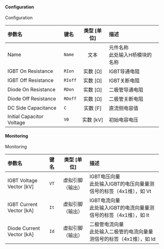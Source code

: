 <!--
DO NOT EDIT THIS FILE DIRECTLY.
This file is generated by tools/comp-docs.js.
All changes will be overwritten by regeneration.
-->

<slot class="model-parameters">

#### Configuration

Configuration

| 参数名 | 键名 | 类型 [单位] | 描述 |
|:------ |:---- |:-----------:|:---- |
| Name | `Name` | 文本 | 元件名称<br/>此处输入H桥模块的名称 |
| IGBT On Resistance | `RIon` | 实数 [Ω] | IGBT导通电阻 |
| IGBT Off Resistance | `RIoff` | 实数 [Ω] | IGBT关断电阻 |
| Diode On Resistance | `RDon` | 实数 [Ω] | 二极管导通电阻 |
| Diode Off Resistance | `RDoff` | 实数 [Ω] | 二极管关断电阻 |
| DC Side Capacitance | `C` | 实数 [F] | 直流侧电容值 |
| Initial Capacitor Voltage | `V0` | 实数 [kV] | 初始电容电压 |

#### Monitoring

Monitoring

| 参数名 | 键名 | 类型 [单位] | 描述 |
|:------ |:---- |:-----------:|:---- |
| IGBT Voltage Vector \[kV\] | `VT` | 虚拟引脚（输出） | IGBT电压向量<br/>此处输入IGBT的电压向量量测信号的标签（4x1维），如 Vt |
| IGBT Current Vector \[kA\] | `It` | 虚拟引脚（输出） | IGBT电流向量<br/>此处输入IGBT的电流向量量测信号的标签（4x1维），如 It |
| Diode Current Vector \[kA\] | `Id` | 虚拟引脚（输出） | 二极管电流向量<br/>此处输入二极管的电流向量量测信号的标签（4x1维），如 Id |


</slot>
